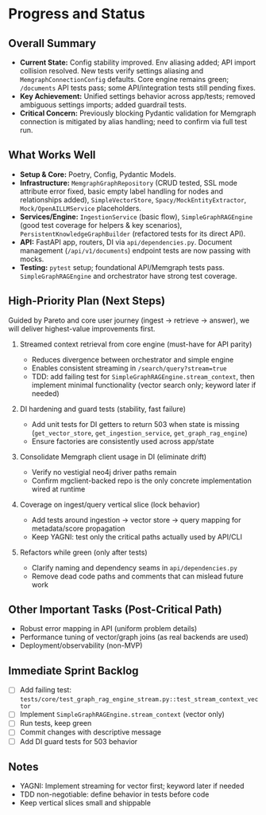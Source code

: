 # Progress and Status

## Overall Summary
- **Current State:** Config stability improved. Env aliasing added; API import collision resolved. New tests verify settings aliasing and `MemgraphConnectionConfig` defaults. Core engine remains green; `/documents` API tests pass; some API/integration tests still pending fixes.
- **Key Achievement:** Unified settings behavior across app/tests; removed ambiguous settings imports; added guardrail tests.
- **Critical Concern:** Previously blocking Pydantic validation for Memgraph connection is mitigated by alias handling; need to confirm via full test run.

## What Works Well
- **Setup & Core:** Poetry, Config, Pydantic Models.
- **Infrastructure:** `MemgraphGraphRepository` (CRUD tested, SSL mode attribute error fixed, basic empty label handling for nodes and relationships added), `SimpleVectorStore`, `Spacy/MockEntityExtractor`, `Mock/OpenAILLMService` placeholders.
- **Services/Engine:** `IngestionService` (basic flow), `SimpleGraphRAGEngine` (good test coverage for helpers & key scenarios), `PersistentKnowledgeGraphBuilder` (refactored tests for its direct API).
- **API:** FastAPI app, routers, DI via `api/dependencies.py`. Document management (`/api/v1/documents`) endpoint tests are now passing with mocks.
- **Testing:** `pytest` setup; foundational API/Memgraph tests pass. `SimpleGraphRAGEngine` and orchestrator have strong test coverage.

## High-Priority Plan (Next Steps)
Guided by Pareto and core user journey (ingest → retrieve → answer), we will deliver highest-value improvements first.

1) Streamed context retrieval from core engine (must-have for API parity)
   - Reduces divergence between orchestrator and simple engine
   - Enables consistent streaming in `/search/query?stream=true`
   - TDD: add failing test for `SimpleGraphRAGEngine.stream_context`, then implement minimal functionality (vector search only; keyword later if needed)

2) DI hardening and guard tests (stability, fast failure)
   - Add unit tests for DI getters to return 503 when state is missing (`get_vector_store`, `get_ingestion_service`, `get_graph_rag_engine`)
   - Ensure factories are consistently used across app/state

3) Consolidate Memgraph client usage in DI (eliminate drift)
   - Verify no vestigial neo4j driver paths remain
   - Confirm mgclient-backed repo is the only concrete implementation wired at runtime

4) Coverage on ingest/query vertical slice (lock behavior)
   - Add tests around ingestion → vector store → query mapping for metadata/score propagation
   - Keep YAGNI: test only the critical paths actually used by API/CLI

5) Refactors while green (only after tests)
   - Clarify naming and dependency seams in `api/dependencies.py`
   - Remove dead code paths and comments that can mislead future work

## Other Important Tasks (Post-Critical Path)
- Robust error mapping in API (uniform problem details)
- Performance tuning of vector/graph joins (as real backends are used)
- Deployment/observability (non-MVP)

## Immediate Sprint Backlog
- [ ] Add failing test: `tests/core/test_graph_rag_engine_stream.py::test_stream_context_vector`
- [ ] Implement `SimpleGraphRAGEngine.stream_context` (vector only)
- [ ] Run tests, keep green
- [ ] Commit changes with descriptive message
- [ ] Add DI guard tests for 503 behavior

## Notes
- YAGNI: Implement streaming for vector first; keyword later if needed
- TDD non-negotiable: define behavior in tests before code
- Keep vertical slices small and shippable
